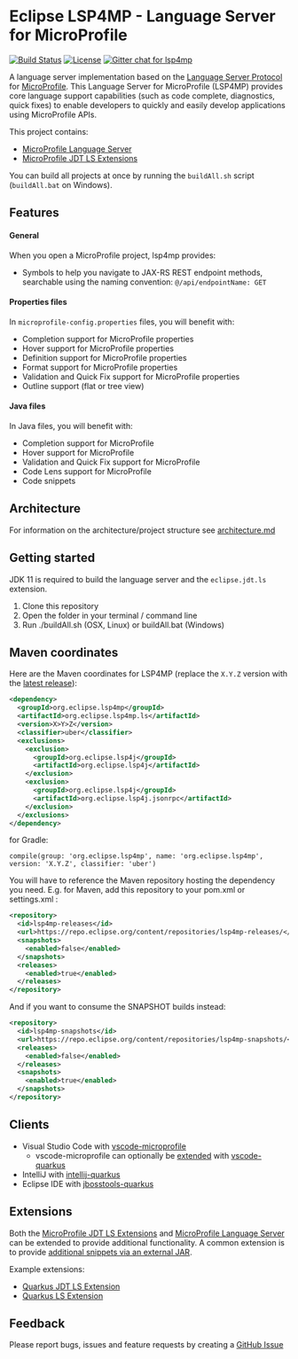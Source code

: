 # Eclipse LSP4MP - Language Server for MicroProfile

[![Build Status](https://ci.eclipse.org/lsp4mp/buildStatus/icon?job=lsp4mp%2Fmaster)](https://ci.eclipse.org/lsp4mp/job/lsp4mp/job/master/)
[![License](https://img.shields.io/badge/License-EPL%202.0-brightgreen.svg)](https://www.eclipse.org/legal/epl-2.0/)
[![Gitter chat for lsp4mp](https://badges.gitter.im/eclipse/microprofile-languageserver.svg)](https://gitter.im/eclipse/microprofile-languageserver)

A language server implementation based on the [Language Server Protocol](https://github.com/Microsoft/language-server-protocol) for [MicroProfile](https://microprofile.io/). This Language Server for MicroProfile (LSP4MP) provides core language support capabilities (such as code complete, diagnostics, quick fixes) to enable developers to quickly and easily develop applications using MicroProfile APIs.

This project contains:

- [MicroProfile Language Server](./microprofile.ls)
- [MicroProfile JDT LS Extensions](./microprofile.jdt)

You can build all projects at once by running the `buildAll.sh` script (`buildAll.bat` on Windows).

## Features

#### General

When you open a MicroProfile project, lsp4mp provides:

- Symbols to help you navigate to JAX-RS REST endpoint methods, searchable using the naming convention: `@/api/endpointName: GET`

#### Properties files

In `microprofile-config.properties` files, you will benefit with:

- Completion support for MicroProfile properties
- Hover support for MicroProfile properties
- Definition support for MicroProfile properties
- Format support for MicroProfile properties
- Validation and Quick Fix support for MicroProfile properties
- Outline support (flat or tree view)

#### Java files

In Java files, you will benefit with:

- Completion support for MicroProfile
- Hover support for MicroProfile
- Validation and Quick Fix support for MicroProfile
- Code Lens support for MicroProfile
- Code snippets

## Architecture

For information on the architecture/project structure see [architecture.md](./docs/architecture.md)

## Getting started

JDK 11 is required to build the language server and the `eclipse.jdt.ls` extension.

1. Clone this repository
2. Open the folder in your terminal / command line
3. Run ./buildAll.sh (OSX, Linux) or buildAll.bat (Windows)

## Maven coordinates

Here are the Maven coordinates for LSP4MP (replace the `X.Y.Z` version with the [latest release](https://repo.eclipse.org/content/repositories/lsp4mp-releases)):
```xml
<dependency>
  <groupId>org.eclipse.lsp4mp</groupId>
  <artifactId>org.eclipse.lsp4mp.ls</artifactId>
  <version>X>Y>Z</version>
  <classifier>uber</classifier>
  <exclusions>
    <exclusion>
      <groupId>org.eclipse.lsp4j</groupId>
      <artifactId>org.eclipse.lsp4j</artifactId>
    </exclusion>
    <exclusion>
      <groupId>org.eclipse.lsp4j</groupId>
      <artifactId>org.eclipse.lsp4j.jsonrpc</artifactId>
    </exclusion>
  </exclusions>
</dependency>
```

for Gradle:
```
compile(group: 'org.eclipse.lsp4mp', name: 'org.eclipse.lsp4mp', version: 'X.Y.Z', classifier: 'uber')
```

You will have to reference the Maven repository hosting the dependency you need. E.g. for Maven, add this repository to your pom.xml or settings.xml :
```xml
<repository>
  <id>lsp4mp-releases</id>
  <url>https://repo.eclipse.org/content/repositories/lsp4mp-releases/</url>
  <snapshots>
    <enabled>false</enabled>
  </snapshots>
  <releases>
    <enabled>true</enabled>
  </releases>
</repository>
```

And if you want to consume the SNAPSHOT builds instead:
```xml
<repository>
  <id>lsp4mp-snapshots</id>
  <url>https://repo.eclipse.org/content/repositories/lsp4mp-snapshots/</url>
  <releases>
    <enabled>false</enabled>
  </releases>
  <snapshots>
    <enabled>true</enabled>
  </snapshots>
</repository>
```

## Clients

- Visual Studio Code with [vscode-microprofile](https://github.com/redhat-developer/vscode-microprofile)
  - vscode-microprofile can optionally be [extended](#extensions) with [vscode-quarkus](https://github.com/redhat-developer/vscode-quarkus)
- IntelliJ with [intellij-quarkus](https://github.com/redhat-developer/intellij-quarkus)
- Eclipse IDE with [jbosstools-quarkus](https://github.com/jbosstools/jbosstools-quarkus)

## Extensions

Both the [MicroProfile JDT LS Extensions](./microprofile.jdt) and [MicroProfile Language Server](./microprofile.ls) can be extended to provide additional functionality. A common extension is to provide [additional snippets via an external JAR](https://github.com/eclipse/lsp4mp/tree/master/microprofile.ls#adding-new-external-snippets).

Example extensions:

- [Quarkus JDT LS Extension](https://github.com/redhat-developer/quarkus-ls/tree/master/quarkus.jdt.ext)
- [Quarkus LS Extension](https://github.com/redhat-developer/quarkus-ls/tree/master/quarkus.ls.ext)

## Feedback

Please report bugs, issues and feature requests by creating a [GitHub Issue](https://github.com/eclipse/lsp4mp/issues)

